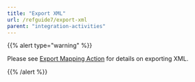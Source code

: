 ```yaml
---
title: "Export XML"
url: /refguide7/export-xml
parent: "integration-activities"
---
```



{{% alert type="warning" %}}

Please see [Export Mapping Action](export-mapping-action) for details on exporting XML.

{{% /alert %}}
